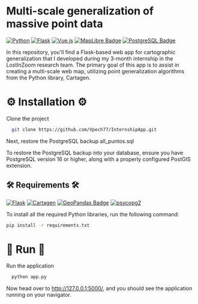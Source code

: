 # Multi-scale generalization of massive point data

[![Python](https://img.shields.io/badge/python-3670A0?style=for-the-badge&logo=python&logoColor=ffdd54)](https://www.python.org/)
[![Flask](https://img.shields.io/badge/flask-%23000.svg?style=for-the-badge&logo=flask&logoColor=white)](https://flask.palletsprojects.com/)
[![Vue.js](https://img.shields.io/badge/vuejs-%2335495e.svg?style=for-the-badge&logo=vuedotjs&logoColor=%234FC08D)](https://vuejs.org/)
[![MapLibre Badge](https://img.shields.io/badge/MapLibre-396CB2?logo=maplibre&logoColor=fff&style=for-the-badge)](https://maplibre.org/maplibre-gl-js/docs/)
[![PostgreSQL Badge](https://img.shields.io/badge/PostgreSQL-4169E1?logo=postgresql&logoColor=fff&style=for-the-badge)](https://www.postgresql.org/)

In this repository, you'll find a Flask-based web app for cartographic generalization that I developed during my 3-month internship in the LostInZoom research team. The primary goal of this app is to assist in creating a multi-scale web map, utilizing point generalization algorithms from the Python library, Cartagen.

# ⚙️ Installation ⚙️

Clone the project

```bash
  git clone https://github.com/Vpech77/InternshipApp.git
```

Next, restore the PostgreSQL backup all_puntos.sql

To restore the PostgreSQL backup into your database, ensure you have PostgreSQL version 16 or higher, along with a properly configured PostGIS extension.

## 🛠 Requirements 🛠

[![Flask](https://img.shields.io/badge/Flask-v2.2.5-0bacda?logo=flask&logoColor=fff&style=plastic)](https://flask.palletsprojects.com/)
[![Cartagen](https://img.shields.io/badge/Cartagen-v1.0.0-blue?logo=python&logoColor=white&style=plastic)](https://cartagen.readthedocs.io/en/latest/)
[![GeoPandas Badge](https://img.shields.io/badge/GeoPandas-v0.14.4-139C5A?logo=geopandas&logoColor=fff&style=plastic)](https://geopandas.org/en/stable/)
[![psycopg2](https://img.shields.io/badge/psycopg2-v2.9.9-yellow?logo=python&logoColor=white&style=plastic)](https://www.psycopg.org/)

To install all the required Python libraries, run the following command:

```bash
pip install -r requirements.txt
```
# 🚀 Run 🚀

Run the application 

```python
  python app.py
```

Now head over to http://127.0.0.1:5000/, and you should see the application running on your navigator.



